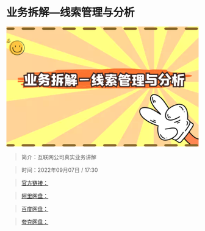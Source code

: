 # 业务拆解—线索管理与分析

![img](../../assets/5138ac24c290479dbfd2a466648b7768.png)

> 简介：互联网公司真实业务讲解

> 时间：2022年09月07日 / 17:30

> [官方链接：]()

> [阿里网盘：]()

> [百度网盘：]()

> [夸克网盘：]()
